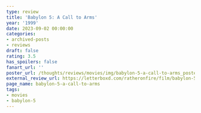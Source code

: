 ```yaml
---
type: review
title: 'Babylon 5: A Call to Arms'
year: '1999'
date: 2023-09-02 00:00:00
categories:
- archived-posts
- reviews
draft: false
rating: 3.5
has_spoilers: false
fanart_url: ''
poster_url: /thoughts/reviews/movies/img/babylon-5-a-call-to-arms_poster.png
external_review_url: https://letterboxd.com/ratheronfire/film/babylon-5-a-call-to-arms/
page_name: babylon-5-a-call-to-arms
tags:
- movies
- babylon-5
---
```


